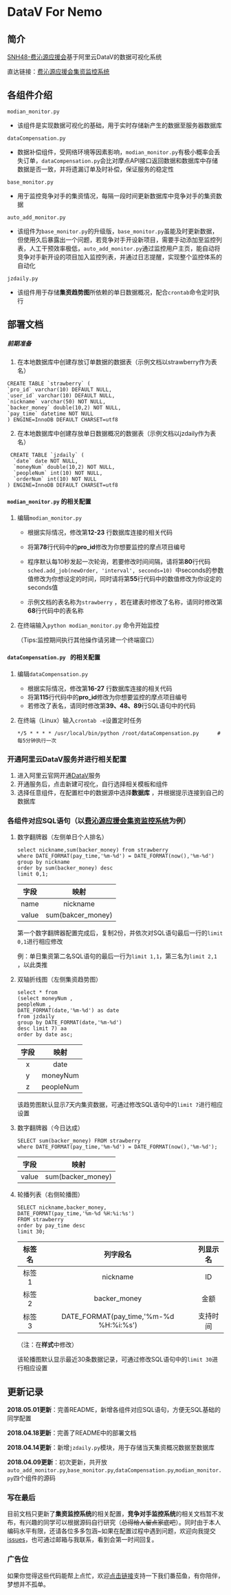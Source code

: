 # DataV For Nemo
## 简介
[SNH48-费沁源应援会](https://weibo.com/u/5577610720?topnav=1&wvr=6&topsug=1)基于阿里云DataV的数据可视化系统

直达链接：[费沁源应援会集资监控系统](monitor.feiqinyuan.club)

## 各组件介绍
`modian_monitor.py`
* 该组件是实现数据可视化的基础，用于实时存储新产生的数据至服务器数据库


`dataCompensation.py`
* 数据补偿组件，受网络环境等因素影响，`modian_monitor.py`有极小概率会丢失订单，`dataCompensation.py`会比对摩点API接口返回数据和数据库中存储数据是否一致，并将遗漏订单及时补偿，保证服务的稳定性


`base_monitor.py`
* 用于监控竞争对手的集资情况，每隔一段时间更新数据库中竞争对手的集资数据

`auto_add_monitor.py`
* 该组件为`base_monitor.py`的升级版，`base_monitor.py`虽能及时更新数据，但使用久后暴露出一个问题，若竞争对手开设新项目，需要手动添加至监控列表，人工干预效率极低，`auto_add_monitor.py`通过监控用户主页，能自动将竞争对手新开设的项目加入监控列表，并通过日志提醒，实现整个监控体系的自动化


`jzdaily.py`

* 该组件用于存储**集资趋势图**所依赖的单日数据概况，配合`crontab`命令定时执行



## 部署文档

##### 前期准备

1. 在本地数据库中创建存放订单数据的数据表（示例文档以strawberry作为表名）

  ```
  CREATE TABLE `strawberry` (
  `pro_id` varchar(10) DEFAULT NULL,
  `user_id` varchar(10) DEFAULT NULL,
  `nickname` varchar(50) NOT NULL,
  `backer_money` double(10,2) NOT NULL,
  `pay_time` datetime NOT NULL
  ) ENGINE=InnoDB DEFAULT CHARSET=utf8
  ```

2. 在本地数据库中创建存放单日数据概况的数据表（示例文档以jzdaily作为表名）

  ```
   CREATE TABLE `jzdaily` (
    `date` date NOT NULL,
    `moneyNum` double(10,2) NOT NULL,
    `peopleNum` int(10) NOT NULL,
    `orderNum` int(10) NOT NULL
  ) ENGINE=InnoDB DEFAULT CHARSET=utf8
  ```

#### `modian_monitor.py` 的相关配置

1. 编辑`modian_monitor.py`

   * 根据实际情况，修改第**12-23** 行数据库连接的相关代码


   * 将第**78**行代码中的**pro_id**修改为你想要监控的摩点项目编号
   * 程序默认每10秒发起一次轮询，若要修改时间间隔，请将第**80**行代码`sched.add_job(newOrder, 'interval', seconds=10) `中seconds的参数值修改为你想设定的时间，同时请将第**55**行代码中的数值修改为你设定的seconds值
   * 示例文档的表名称为`strawberry` ，若在建表时修改了名称，请同时修改第**68**行代码中的表名称

2. 在终端输入`python modian_monitor.py` 命令开始监控

   （Tips:监控期间执行其他操作请另建一个终端窗口）

#### `dataCompensation.py ` 的相关配置

1. 编辑`dataCompensation.py`

   * 根据实际情况，修改第**16-27** 行数据库连接的相关代码
   * 将第**115**行代码中的**pro_id**修改为你想要监控的摩点项目编号
   * 若修改了表名，请同时修改第**39、48、89**行SQL语句中的代码

2. 在终端（Linux）输入`crontab -e`设置定时任务

   ```
   */5 * * * * /usr/local/bin/python /root/dataCompensation.py      #每5分钟执行一次
   ```



### 开通阿里云DataV服务并进行相关配置

1. 进入阿里云官网开通[DataV](https://data.aliyun.com/visual/datav?spm=5176.8142029.388261.655.e9396d3eYhdpKg)服务
2. 开通服务后，点击新建可视化，自行选择相关模板和组件
3. 选择任意组件，在配置栏中的数据源中选择**数据库** ，并根据提示连接到自己的数据库



### 各组件对应SQL语句（以[费沁源应援会集资监控系统](monitor.feiqinyuan.club)为例）

1. 数字翻牌器（左侧单日个人排名）

   ```
   select nickname,sum(backer_money) from strawberry
   where DATE_FORMAT(pay_time,'%m-%d') = DATE_FORMAT(now(),'%m-%d')
   group by nickname
   order by sum(backer_money) desc 
   limit 0,1;
   ```

   | 字段  |       映射        |
   | :---: | :---------------: |
   | name  |     nickname      |
   | value | sum(bakcer_money) |

   第一个数字翻牌器配置完成后，复制2份，并依次对SQL语句最后一行的`limit 0,1`进行相应修改

   例：单日集资第二名SQL语句的最后一行为`limit 1,1`，第三名为`limit 2,1` ，以此类推



2. 双轴折线图（左侧集资趋势图）

   ```
   select * from 
   (select moneyNum ,
   peopleNum ,
   DATE_FORMAT(date,'%m-%d') as date
   from jzdaily 
   group by DATE_FORMAT(date,'%m-%d') 
   desc limit 7) aa 
   order by date asc;
   ```

   | 字段 |   映射    |
   | :--: | :-------: |
   |  x   |   date    |
   |  y   | moneyNum  |
   |  z   | peopleNum |

   该趋势图默认显示7天内集资数据，可通过修改SQL语句中的`limit 7`进行相应设置

3. 数字翻牌器（今日达成）

   ```
   SELECT sum(backer_money) FROM strawberry 
   where DATE_FORMAT(pay_time,'%m-%d') = DATE_FORMAT(now(),'%m-%d');
   ```

   | 字段  |       映射        |
   | :---: | :---------------: |
   | value | sum(backer_money) |

4. 轮播列表（右侧轮播图）

   ```
   SELECT nickname,backer_money,
   DATE_FORMAT(pay_time,'%m-%d %H:%i:%s')
   FROM strawberry 
   order by pay_time desc 
   limit 30;
   ```

   | 标签名 |                列字段名                | 列显示名 |
   | :----: | :------------------------------------: | :------: |
   | 标签1  |                nickname                |    ID    |
   | 标签2  |              backer_money              |   金额   |
   | 标签3  | DATE_FORMAT(pay_time,'%m-%d %H:%i:%s') | 支持时间 |

   （注：在**样式**中修改）

   该轮播图默认显示最近30条数据记录，可通过修改SQL语句中的`limit 30`进行相应设置





##  更新记录



**2018.05.01更新**：完善README，新增各组件对应SQL语句，方便无SQL基础的同学配置

**2018.04.18更新**：完善了README中的部署文档

**2018.04.14更新**：新增`jzdaily.py`模块，用于存储当天集资概况数据至数据库

**2018.04.09更新**：初次更新，共开放`auto_add_monitor.py`,`base_monitor.py`,`dataCompensation.py`,`modian_monitor.py`四个组件的源码





### 写在最后

目前文档只更新了**集资监控系统**的相关配置，**竞争对手监控系统**的相关文档暂不发布，有兴趣的同学可以根据源码自行研究（~~总得给人留点家底吧~~）。同时由于本人编码水平有限，还请各位多多包涵~如果在配置过程中遇到问题，欢迎向我提交[issues](https://github.com/ultraxia/DataV-For-Nemo/issues)，也可通过邮箱与我联系，看到会第一时间回复。



### 广告位

如果你觉得这些代码能帮上点忙，欢迎[点击链接](https://mourl.cc/GibLSK)支持一下我们番茄鱼，有你陪伴，梦想并不孤单。
